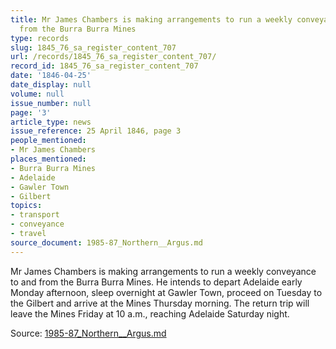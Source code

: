 ```yaml
---
title: Mr James Chambers is making arrangements to run a weekly conveyance to and
  from the Burra Burra Mines
type: records
slug: 1845_76_sa_register_content_707
url: /records/1845_76_sa_register_content_707/
record_id: 1845_76_sa_register_content_707
date: '1846-04-25'
date_display: null
volume: null
issue_number: null
page: '3'
article_type: news
issue_reference: 25 April 1846, page 3
people_mentioned:
- Mr James Chambers
places_mentioned:
- Burra Burra Mines
- Adelaide
- Gawler Town
- Gilbert
topics:
- transport
- conveyance
- travel
source_document: 1985-87_Northern__Argus.md
---
```


Mr James Chambers is making arrangements to run a weekly conveyance to and from the Burra Burra Mines.  He intends to depart Adelaide early Monday afternoon, sleep overnight at Gawler Town, proceed on Tuesday to the Gilbert and arrive at the Mines Thursday morning.  The return trip will leave the Mines Friday at 10 a.m., reaching Adelaide Saturday night.

Source: [1985-87_Northern__Argus.md](/downloads/markdown/1985-87_Northern__Argus.md)
